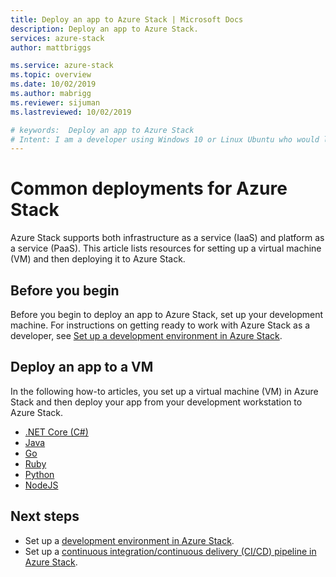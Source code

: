 ```yaml
---
title: Deploy an app to Azure Stack | Microsoft Docs
description: Deploy an app to Azure Stack.
services: azure-stack
author: mattbriggs

ms.service: azure-stack
ms.topic: overview
ms.date: 10/02/2019
ms.author: mabrigg
ms.reviewer: sijuman
ms.lastreviewed: 10/02/2019

# keywords:  Deploy an app to Azure Stack
# Intent: I am a developer using Windows 10 or Linux Ubuntu who would like to deploy an app to Azure Stack.
---
```


# Common deployments for Azure Stack

Azure Stack supports both infrastructure as a service (IaaS) and platform as a service (PaaS). This article lists resources for setting up a virtual machine (VM) and then deploying it to Azure Stack.

## Before you begin

Before you begin to deploy an app to Azure Stack, set up your development machine. For instructions on getting ready to work with Azure Stack as a developer, see [Set up a development environment in Azure Stack](azure-stack-dev-start.md).

## Deploy an app to a VM

In the following how-to articles, you set up a virtual machine (VM) in Azure Stack and then deploy your app from your development workstation to Azure Stack.

- [.NET Core (C#)](azure-stack-dev-start-howto-vm-dotnet.md)
- [Java](azure-stack-dev-start-howto-vm-java.md)
- [Go](azure-stack-dev-start-howto-vm-go.md)
- [Ruby](azure-stack-dev-start-howto-vm-ruby.md)
- [Python](azure-stack-dev-start-howto-vm-python.md)
- [NodeJS](azure-stack-dev-start-howto-vm-nodejs.md)

## Next steps

- Set up a [development environment in Azure Stack](azure-stack-dev-start.md).
- Set up a [continuous integration/continuous delivery (CI/CD) pipeline in Azure Stack](../hybrid/solution-deployment-guide-cicd-pipeline.md).
